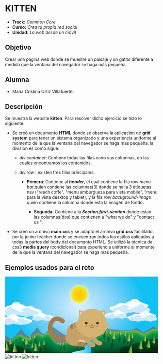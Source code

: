 # KITTEN

* **Track:** _Common Core_
* **Curso:** _Crea tu propia red social_
* **Unidad:** _La web desde un móvil_

## Objetivo
Crear una página web donde se muestre un paisaje y un gatito diferente a medida que la ventana del navegador se haga más pequeña.

## Alumna
* Maria Cristina Ortiz Villafuerte.

## Descripción

Se muestra la website **kitten**. Para resolver dicho ejercicio se hizo lo siguiente:

* Se creó un documento **HTML** donde se observa la aplicación de **grid system** para tener un sistema organizado y una experiencia uniforme al momento de la que la ventana del navegador se haga mas pequeña, la division es como sigue:

  - _div.container_: Contiene todas las filas cono sus columnas, en las cuales encontramos los contenidos.

  - _div.row_  : existen tres filas principales:

    - **Primera**: Contiene al _**header**_, el cual contiene la fila _row menu-bar_,quien contiene las columnas(3) donde se halla 3 etiquetas nav ("reach coffe", "menu amburguesa para vista mobile", "menu para la vista desktop y tablet); y la fila _row background-image_ quien contiene la columna donde esta la imagen de fondo.

      - **Segunda**: Contiene a la _**Section.first-section**_ donde estan las columnas(dos) que contienen a "what we do" y "contact us ".

* Se creó un archivo **main.css** y se adaptó el archivo **grid.css** facilitado por la junior teacher donde se encuentran todos los estilos aplicados a todas la partes del body del documento HTML. Se utilizó la técnica de css3 **media query** (condicional) para experiencia uniforme al momento de la que la ventana del navegador se haga mas pequeña.

## Ejemplos usados para el reto

![kitten](assets/docs/kitten-sunnyday.png)
![kitten](assets/docs/night.png)
![kitten](assets/docs/dawn.png)
